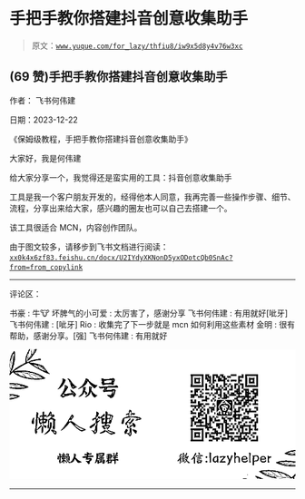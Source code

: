 # 手把手教你搭建抖音创意收集助手

> 原文：[`www.yuque.com/for_lazy/thfiu8/iw9x5d8y4v76w3xc`](https://www.yuque.com/for_lazy/thfiu8/iw9x5d8y4v76w3xc)

## (69 赞)手把手教你搭建抖音创意收集助手

作者： 飞书何伟建

日期：2023-12-22

《保姆级教程，手把手教你搭建抖音创意收集助手》

大家好，我是何伟建

给大家分享一个，我觉得还是蛮实用的工具：抖音创意收集助手

工具是我一个客户朋友开发的，经得他本人同意，我再完善一些操作步骤、细节、流程，分享出来给大家，感兴趣的圈友也可以自己去搭建一个。

该工具很适合 MCN，内容创作团队。

由于图文较多，请移步到飞书文档进行阅读：[`xx0k4x6zf83.feishu.cn/docx/U2IYdyXKNonD5yxODotcQb0SnAc?from=from_copylink`](https://xx0k4x6zf83.feishu.cn/docx/U2IYdyXKNonD5yxODotcQb0SnAc?from=from_copylink)

* * *

评论区：

书豪 : 牛🐮
坏脾气的小可爱 : 太厉害了，感谢分享
飞书何伟建 : 有用就好[呲牙]
飞书何伟建 : [呲牙]
Rio : 收集完了下一步就是 mcn 如何利用这些素材
金明 : 很有帮助，感谢分享。[强]
飞书何伟建 : 有用就好

![](img/21de372a77ea1f441c613f7316831ae1.png)

* * *